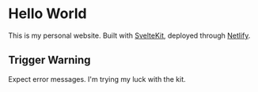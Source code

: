 # Hello World

This is my personal website. Built with [SvelteKit](https://github.com/sveltejs/kit), deployed through [Netlify](https://www.netlify.com/).

## Trigger Warning

Expect error messages. I'm trying my luck with the kit.
